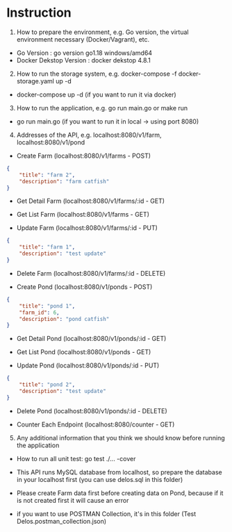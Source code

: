 # Instruction

1. How to prepare the environment, e.g. Go version, the virtual environment necessary (Docker/Vagrant), etc.

- Go Version : go version go1.18 windows/amd64
- Docker Dekstop Version : docker dekstop 4.8.1

2. How to run the storage system, e.g. docker-compose -f docker-storage.yaml up -d

- docker-compose up -d (if you want to run it via docker)

3. How to run the application, e.g. go run main.go or make run

- go run main.go (if you want to run it in local -> using port 8080)

4. Addresses of the API, e.g. localhost:8080/v1/farm, localhost:8080/v1/pond

- Create Farm (localhost:8080/v1/farms - POST)
```json
{
    "title": "farm 2",
    "description": "farm catfish"
}
```

- Get Detail Farm (localhost:8080/v1/farms/:id - GET)

- Get List Farm (localhost:8080/v1/farms - GET)

- Update Farm (localhost:8080/v1/farms/:id - PUT)
```json
{
    "title": "farm 1",
    "description": "test update"
}
```

- Delete Farm (localhost:8080/v1/farms/:id - DELETE)

- Create Pond (localhost:8080/v1/ponds - POST)
```json
{
    "title": "pond 1",
    "farm_id": 6,
    "description": "pond catfish"
}
```

- Get Detail Pond (localhost:8080/v1/ponds/:id - GET)

- Get List Pond (localhost:8080/v1/ponds - GET)

- Update Pond (localhost:8080/v1/ponds/:id - PUT)
```json
{
    "title": "pond 2",
    "description": "test update"
}
```

- Delete Pond (localhost:8080/v1/ponds/:id - DELETE)

- Counter Each Endpoint (localhost:8080/counter - GET)


5. Any additional information that you think we should know before running the application

- How to run all unit test:  go test ./... -cover

- This API runs MySQL database from localhost, so prepare the database in your localhost first (you can use delos.sql in this folder)

- Please create Farm data first before creating data on Pond, because if it is not created first it will cause an error

- if you want to use POSTMAN Collection, it's in this folder (Test Delos.postman_collection.json)
